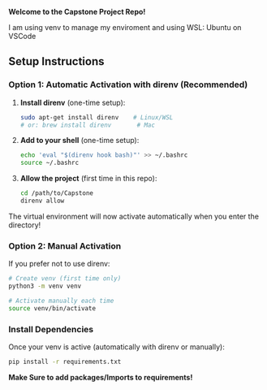 **Welcome to the Capstone Project Repo!**

I am using venv to manage my enviroment and using WSL: Ubuntu on VSCode

## Setup Instructions

### Option 1: Automatic Activation with direnv (Recommended)

1. **Install direnv** (one-time setup):
   ```bash
   sudo apt-get install direnv    # Linux/WSL
   # or: brew install direnv       # Mac
   ```

2. **Add to your shell** (one-time setup):
   ```bash
   echo 'eval "$(direnv hook bash)"' >> ~/.bashrc
   source ~/.bashrc
   ```

3. **Allow the project** (first time in this repo):
   ```bash
   cd /path/to/Capstone
   direnv allow
   ```

The virtual environment will now activate automatically when you enter the directory!

### Option 2: Manual Activation

If you prefer not to use direnv:

```bash
# Create venv (first time only)
python3 -m venv venv

# Activate manually each time
source venv/bin/activate
```

### Install Dependencies

Once your venv is active (automatically with direnv or manually):
```bash
pip install -r requirements.txt
```

**Make Sure to add packages/Imports to requirements!**

